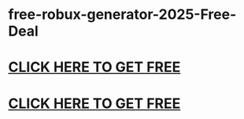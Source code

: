 # free-robux-generator-2025-Free-Deal
# [CLICK HERE TO GET FREE](https://amazonbuy.xyz/c/roblxxxee)

# [CLICK HERE TO GET FREE](https://amazonbuy.xyz/c/roblxxxee)
